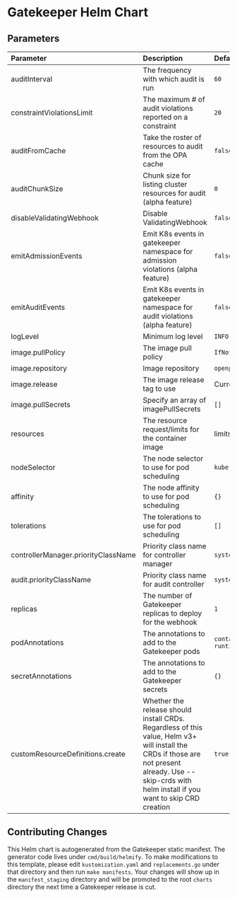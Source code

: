 # Gatekeeper Helm Chart

## Parameters

| Parameter                           | Description                                                                                                                                                                                            | Default                                                                   |
| :-------------------------------    | :----------------------------------------------------------------------------------------------------------------------------------------------------------------------------------------------------- | :------------------------------------------------------------------------ |
| auditInterval                       | The frequency with which audit is run                                                                                                                                                                  | `60`                                                                      |
| constraintViolationsLimit           | The maximum # of audit violations reported on a constraint                                                                                                                                             | `20`                                                                      |
| auditFromCache                      | Take the roster of resources to audit from the OPA cache                                                                                                                                               | `false`                                                                   |
| auditChunkSize                      | Chunk size for listing cluster resources for audit (alpha feature)                                                                                                                                     | `0`                                                                       |
| disableValidatingWebhook            | Disable ValidatingWebhook                                                                                                                                                                              | `false`                                                                   |
| emitAdmissionEvents                 | Emit K8s events in gatekeeper namespace for admission violations (alpha feature)                                                                                                                       | `false`                                                                   |
| emitAuditEvents                     | Emit K8s events in gatekeeper namespace for audit violations (alpha feature)                                                                                                                           | `false`                                                                   |
| logLevel                            | Minimum log level                                                                                                                                                                                      | `INFO`                                                                    |
| image.pullPolicy                    | The image pull policy                                                                                                                                                                                  | `IfNotPresent`                                                            |
| image.repository                    | Image repository                                                                                                                                                                                       | `openpolicyagent/gatekeeper`                                              |
| image.release                       | The image release tag to use                                                                                                                                                                           | Current release version: `v3.3.0-beta.3`                                  |
| image.pullSecrets                   | Specify an array of imagePullSecrets                                                                                                                                                                   | `[]`                                                                      |
| resources                           | The resource request/limits for the container image                                                                                                                                                    | limits: 1 CPU, 512Mi, requests: 100mCPU, 256Mi                            |
| nodeSelector                        | The node selector to use for pod scheduling                                                                                                                                                            | `kubernetes.io/os: linux`                                                 |
| affinity                            | The node affinity to use for pod scheduling                                                                                                                                                            | `{}`                                                                      |
| tolerations                         | The tolerations to use for pod scheduling                                                                                                                                                              | `[]`                                                                      |
| controllerManager.priorityClassName | Priority class name for controller manager                                                                                                                                                             | `system-cluster-critical`                                                 |
| audit.priorityClassName             | Priority class name for audit controller                                                                                                                                                               | `system-cluster-critical`                                                 |
| replicas                            | The number of Gatekeeper replicas to deploy for the webhook                                                                                                                                            | `1`                                                                       |
| podAnnotations                      | The annotations to add to the Gatekeeper pods                                                                                                                                                          | `container.seccomp.security.alpha.kubernetes.io/manager: runtime/default` |
| secretAnnotations                   | The annotations to add to the Gatekeeper secrets                                                                                                                                                       | `{}`                                                                      |
| customResourceDefinitions.create    | Whether the release should install CRDs. Regardless of this value, Helm v3+ will install the CRDs if those are not present already. Use --skip-crds with helm install if you want to skip CRD creation | `true`                                                                    |

## Contributing Changes

This Helm chart is autogenerated from the Gatekeeper static manifest. The
generator code lives under `cmd/build/helmify`. To make modifications to this
template, please edit `kustomization.yaml` and `replacements.go` under that
directory and then run `make manifests`. Your changes will show up in the
`manifest_staging` directory and will be promoted to the root `charts` directory
the next time a Gatekeeper release is cut.
